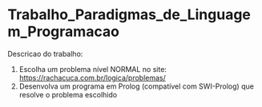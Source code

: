# Trabalho_Paradigmas_de_Linguagem_Programacao

Descricao do trabalho:

1. Escolha um problema nível NORMAL no site: https://rachacuca.com.br/logica/problemas/
2. Desenvolva um programa em Prolog (compatível com SWI-Prolog) que resolve o
problema escolhido
